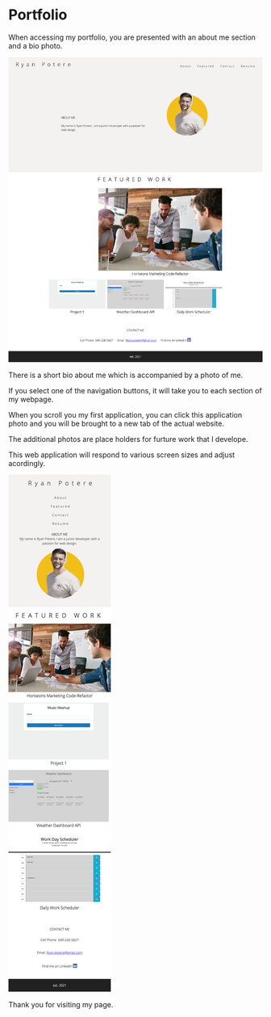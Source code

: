 # Portfolio

When accessing my portfolio, you are presented with an about me section and a bio photo.

![photo](assets/images/portfolio-update.png)

There is a short bio about me which is accompanied by a photo of me.

If you select one of the navigation buttons, it will take you to each section of my webpage.

When you scroll you my first application, you can click this application photo and you will be brought to a new tab of the actual website.

The additional photos are place holders for furture work that I develope.

This web application will respond to various screen sizes and adjust acordingly.

![photo](assets/images/portfolio-updated-mobile.png)

Thank you for visiting my page. 

